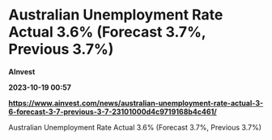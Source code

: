# Australian Unemployment Rate Actual 3.6% (Forecast 3.7%, Previous 3.7%)
**AInvest**

**2023-10-19 00:57**

**https://www.ainvest.com/news/australian-unemployment-rate-actual-3-6-forecast-3-7-previous-3-7-23101000d4c9719168b4c461/**

Australian Unemployment Rate Actual 3.6% (Forecast 3.7%, Previous 3.7%)
